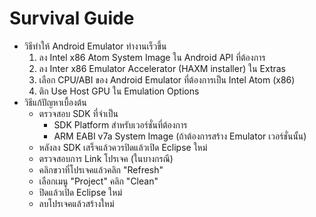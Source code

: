 # Survival Guide

- วิธีทำให้ Android Emulator ทำงานเร็วขึ้น
  1. ลง Intel x86 Atom System Image ใน Android API ที่ต้องการ
  2. ลง Inter x86 Emulator Accelerator (HAXM installer) ใน Extras
  3. เลือก CPU/ABI ของ Android Emulator ที่ต้องการเป็น Intel Atom (x86)
  4. ติก Use Host GPU ใน Emulation Options
- วิธีแก้ปัญหาเบื้องต้น
  - ตรวจสอบ SDK ที่จำเป็น
    - SDK Platform สำหรับเวอร์ชั่นที่ต้องการ
    - ARM EABI v7a System Image (ถ้าต้องการสร้าง Emulator เวอร์ชั่นนั้น)
  - หลังลง SDK เสร็จแล้วควรปิดแล้วเปิด Eclipse ใหม่
  - ตรวจสอบการ Link โปรเจค (ในบางกรณี)
  - คลิกขวาที่โปรเจคแล้วคลิก "Refresh"
  - เลือกเมนู "Project" คลิก "Clean"
  - ปิดแล้วเปิด Eclipse ใหม่
  - ลบโปรเจคแล้วสร้างใหม่
